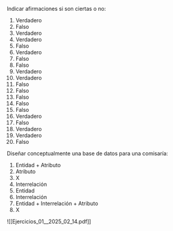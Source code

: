 Indicar afirmaciones si son ciertas o no:
1. Verdadero
2. Falso
3. Verdadero
4. Verdadero
5. Falso
6. Verdadero
7. Falso
8. Falso
9. Verdadero
10. Verdadero
11. Falso
12. Falso
13. Falso
14. Falso
15. Falso
16. Verdadero
17. Falso
18. Verdadero
19. Verdadero
20. Falso

Diseñar conceptualmente una base de datos para una comisaría:
1. Entidad + Atributo
2. Atributo
3. X
4. Interrelación
5. Entidad
6. Interrelación
7. Entidad + Interrelación + Atributo
8. X



![[Ejercicios_01__2025_02_14.pdf]]

[^1]: 
